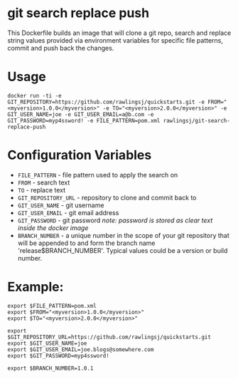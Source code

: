 # git search replace push

This Dockerfile builds an image that will clone a git repo, search and replace string values provided via environment variables for specific file patterns, commit and push back the changes.

# Usage

```
docker run -ti -e GIT_REPOSITORY=https://github.com/rawlingsj/quickstarts.git -e FROM="<myversion>1.0.0</myversion>" -e TO="<myversion>2.0.0</myversion>" -e GIT_USER_NAME=joe -e GIT_USER_EMAIL=a@b.com -e GIT_PASSWORD=myp4ssword! -e FILE_PATTERN=pom.xml rawlingsj/git-search-replace-push
```

# Configuration Variables

- `FILE_PATTERN` - file pattern used to apply the search on
- `FROM` - search text
- `TO` - replace text
- `GIT_REPOSITORY_URL` - repository to clone and commit back to
- `GIT_USER_NAME` - git username
- `GIT_USER_EMAIL` - git email address
- `GIT_PASSWORD` - git password _note: password is stored as clear text inside the docker image_
- `BRANCH_NUMBER` - a unique number in the scope of your git repository that will be appended to and form the branch name 'release$BRANCH_NUMBER'.  Typical values could be a version or build number.
# Example:

```
export $FILE_PATTERN=pom.xml
export $FROM="<myversion>1.0.0</myversion>"
export $TO="<myversion>2.0.0</myversion>"

export $GIT_REPOSITORY_URL=https://github.com/rawlingsj/quickstarts.git
export $GIT_USER_NAME=joe
export $GIT_USER_EMAIL=joe.blogs@somewhere.com
export $GIT_PASSWORD=myp4ssword!

export $BRANCH_NUMBER=1.0.1
```
